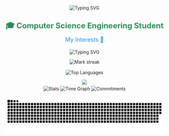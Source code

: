 <p align="center">
  <img src="https://readme-typing-svg.herokuapp.com?font=Fira+Code&size=40&pause=1000&color=0e75b6&center=true&vCenter=true&width=435&lines=I'm+Parth+Syandan" alt="Typing SVG" />
</p>


<!-- Heading for Computer Science Engineering Student -->
<h3 align="center" style="font-weight: bold; font-size: 24px; color: #2E8B57; margin: 30px 0 10px 0;">🎓 Computer Science Engineering Student</h3>

<!-- Heading for My Interests -->
<h3 align="center" style="font-weight: normal; font-size: 18px; color: #1E90FF; margin: 10px 0 20px 0;">My Interests 🔭</h3>

<!-- Typing SVG for Interests -->
<p align="center">
  <img src="https://readme-typing-svg.herokuapp.com?font=Fira+Code&size=25&pause=1000&color=0e75b6&center=true&vCenter=true&width=435&lines=Machine+Learning;Deep+Learning" alt="Typing SVG" />
</p>




  
</p>
<p align="center">
  <img alt="Mark streak" src="https://github-readme-streak-stats.herokuapp.com/?user=syanparth&hide_border=true&theme=transparent" /> 
</p>

<p align="center">
  <img align="center" src="https://github-readme-stats.vercel.app/api/top-langs?username=syanparth&hide_border=true&no-bg=true&no-frame=true&layout=compact&theme=transparent&hide=html,css,jupyter%20notebook,pug,jinja" alt="Top Languages"/>
</p>

<!--Trophy-->
<div align="center">
  <img src="https://github-profile-trophy.vercel.app/?username=syanparth&no-bg=true&no-frame=true&row=2&column=3"/>
</div>

<div align="center">
  <img align="center" src="http://github-profile-summary-cards.vercel.app/api/cards/stats?username=syanparth&theme=transparent" height="180em" alt="Stats"/>
 

  <img align="center" src="http://github-profile-summary-cards.vercel.app/api/cards/productive-time?username=syanparth&theme=transparent&utcOffset=5.30" height="180em" alt="Time Graph"/>
  <img align="center" src="http://github-profile-summary-cards.vercel.app/api/cards/profile-details?username=syanparth&theme=transparent" height="180em" alt="Commitments"/>
</div>
<br clear="both">

<!-- Snake animation with your GitHub username -->
<img src="https://raw.githubusercontent.com/syanparth/syanparth/output/snake.svg" alt="Snake animation" />
















